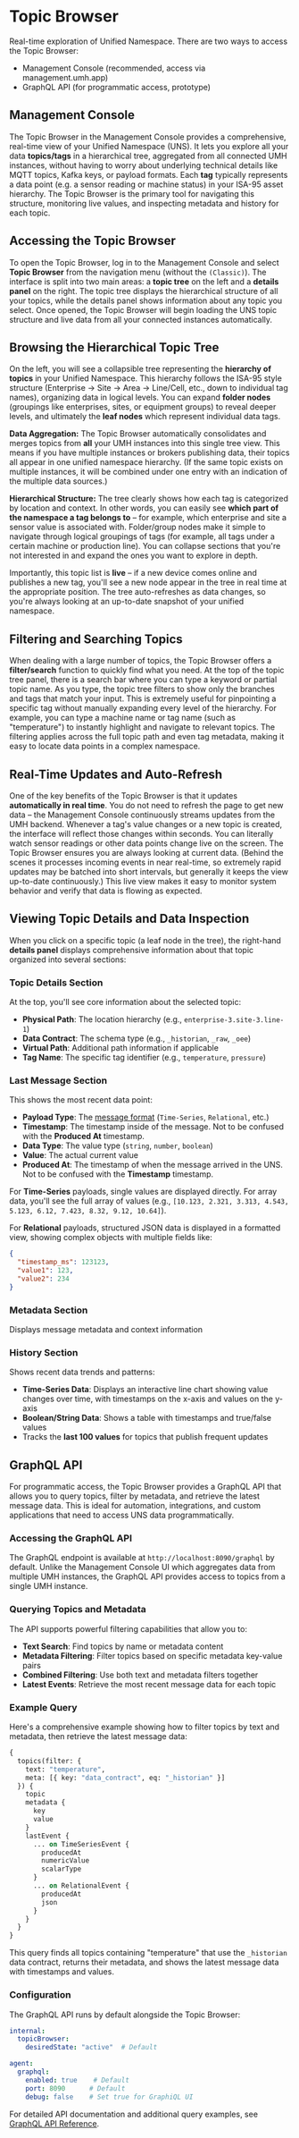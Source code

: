# Topic Browser

Real-time exploration of Unified Namespace. There are two ways to access the Topic Browser:
- Management Console (recommended, access via management.umh.app)
- GraphQL API (for programmatic access, prototype)

## Management Console

The Topic Browser in the Management Console provides a comprehensive, real-time view of your Unified Namespace (UNS). It lets you explore all your data **topics/tags** in a hierarchical tree, aggregated from all connected UMH instances, without having to worry about underlying technical details like MQTT topics, Kafka keys, or payload formats. Each **tag** typically represents a data point (e.g. a sensor reading or machine status) in your ISA-95 asset hierarchy. The Topic Browser is the primary tool for navigating this structure, monitoring live values, and inspecting metadata and history for each topic.

## Accessing the Topic Browser

To open the Topic Browser, log in to the Management Console and select **Topic Browser** from the navigation menu (without the `(Classic)`). The interface is split into two main areas: a **topic tree** on the left and a **details panel** on the right. The topic tree displays the hierarchical structure of all your topics, while the details panel shows information about any topic you select. Once opened, the Topic Browser will begin loading the UNS topic structure and live data from all your connected instances automatically.

## Browsing the Hierarchical Topic Tree

On the left, you will see a collapsible tree representing the **hierarchy of topics** in your Unified Namespace. This hierarchy follows the ISA-95 style structure (Enterprise → Site → Area → Line/Cell, etc., down to individual tag names), organizing data in logical levels. You can expand **folder nodes** (groupings like enterprises, sites, or equipment groups) to reveal deeper levels, and ultimately the **leaf nodes** which represent individual data tags.

**Data Aggregation:** The Topic Browser automatically consolidates and merges topics from **all** your UMH instances into this single tree view. This means if you have multiple instances or brokers publishing data, their topics all appear in one unified namespace hierarchy. (If the same topic exists on multiple instances, it will be combined under one entry with an indication of the multiple data sources.)

**Hierarchical Structure:** The tree clearly shows how each tag is categorized by location and context. In other words, you can easily see **which part of the namespace a tag belongs to** – for example, which enterprise and site a sensor value is associated with. Folder/group nodes make it simple to navigate through logical groupings of tags (for example, all tags under a certain machine or production line). You can collapse sections that you're not interested in and expand the ones you want to explore in depth.

Importantly, this topic list is **live** – if a new device comes online and publishes a new tag, you'll see a new node appear in the tree in real time at the appropriate position. The tree auto-refreshes as data changes, so you're always looking at an up-to-date snapshot of your unified namespace.

## Filtering and Searching Topics

When dealing with a large number of topics, the Topic Browser offers a **filter/search** function to quickly find what you need. At the top of the topic tree panel, there is a search bar where you can type a keyword or partial topic name. As you type, the topic tree filters to show only the branches and tags that match your input. This is extremely useful for pinpointing a specific tag without manually expanding every level of the hierarchy. For example, you can type a machine name or tag name (such as "temperature") to instantly highlight and navigate to relevant topics. The filtering applies across the full topic path and even tag metadata, making it easy to locate data points in a complex namespace.

## Real-Time Updates and Auto-Refresh

One of the key benefits of the Topic Browser is that it updates **automatically in real time**. You do not need to refresh the page to get new data – the Management Console continuously streams updates from the UMH backend. Whenever a tag's value changes or a new topic is created, the interface will reflect those changes within seconds. You can literally watch sensor readings or other data points change live on the screen. The Topic Browser ensures you are always looking at current data. (Behind the scenes it processes incoming events in near real-time, so extremely rapid updates may be batched into short intervals, but generally it keeps the view up-to-date continuously.) This live view makes it easy to monitor system behavior and verify that data is flowing as expected.

## Viewing Topic Details and Data Inspection

When you click on a specific topic (a leaf node in the tree), the right-hand **details panel** displays comprehensive information about that topic organized into several sections:

### Topic Details Section
At the top, you'll see core information about the selected topic:
- **Physical Path**: The location hierarchy (e.g., `enterprise-3.site-3.line-1`)
- **Data Contract**: The schema type (e.g., `_historian`, `_raw`, `_oee`)  
- **Virtual Path**: Additional path information if applicable
- **Tag Name**: The specific tag identifier (e.g., `temperature`, `pressure`)

### Last Message Section
This shows the most recent data point:
- **Payload Type**: The [message format](./payload-formats.md) (`Time-Series`, `Relational`, etc.)
- **Timestamp**: The timestamp inside of the message. Not to be confused with the **Produced At** timestamp.   
- **Data Type**: The value type (`string`, `number`, `boolean`)
- **Value**: The actual current value
- **Produced At**: The timestamp of when the message arrived in the UNS. Not to be confused with the **Timestamp** timestamp.

For **Time-Series** payloads, single values are displayed directly. For array data, you'll see the full array of values (e.g., `[10.123, 2.321, 3.313, 4.543, 5.123, 6.12, 7.423, 8.32, 9.12, 10.64]`).

For **Relational** payloads, structured JSON data is displayed in a formatted view, showing complex objects with multiple fields like:
```json
{
  "timestamp_ms": 123123,
  "value1": 123,
  "value2": 234
}
```

### Metadata Section  
Displays message metadata and context information

### History Section
Shows recent data trends and patterns:
- **Time-Series Data**: Displays an interactive line chart showing value changes over time, with timestamps on the x-axis and values on the y-axis
- **Boolean/String Data**: Shows a table with timestamps and true/false values
- Tracks the **last 100 values** for topics that publish frequent updates

## GraphQL API

For programmatic access, the Topic Browser provides a GraphQL API that allows you to query topics, filter by metadata, and retrieve the latest message data. This is ideal for automation, integrations, and custom applications that need to access UNS data programmatically.

### Accessing the GraphQL API

The GraphQL endpoint is available at `http://localhost:8090/graphql` by default. Unlike the Management Console UI which aggregates data from multiple UMH instances, the GraphQL API provides access to topics from a single UMH instance.

### Querying Topics and Metadata

The API supports powerful filtering capabilities that allow you to:
- **Text Search**: Find topics by name or metadata content
- **Metadata Filtering**: Filter topics based on specific metadata key-value pairs
- **Combined Filtering**: Use both text and metadata filters together
- **Latest Events**: Retrieve the most recent message data for each topic

### Example Query

Here's a comprehensive example showing how to filter topics by text and metadata, then retrieve the latest message data:

```graphql
{
  topics(filter: { 
    text: "temperature",
    meta: [{ key: "data_contract", eq: "_historian" }]
  }) {
    topic
    metadata { 
      key 
      value 
    }
    lastEvent {
      ... on TimeSeriesEvent {
        producedAt
        numericValue
        scalarType
      }
      ... on RelationalEvent {
        producedAt
        json
      }
    }
  }
}
```

This query finds all topics containing "temperature" that use the `_historian` data contract, returns their metadata, and shows the latest message data with timestamps and values.

### Configuration

The GraphQL API runs by default alongside the Topic Browser:

```yaml
internal:
  topicBrowser:
    desiredState: "active"  # Default

agent:
  graphql:
    enabled: true    # Default
    port: 8090      # Default
    debug: false    # Set true for GraphiQL UI
```

For detailed API documentation and additional query examples, see [GraphQL API Reference](../../reference/http-api/topic-browser-graphql.md). 